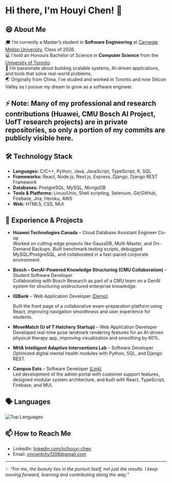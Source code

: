 # Hi there, I'm Houyi Chen! 👋

## 😄 About Me  

🎓 I’m currently a Master’s student in **Software Engineering** at [Carnegie Mellon University](https://www.cmu.edu/), Class of 2026.  
💻 I hold an Honours Bachelor of Science in **Computer Science** from the [University of Toronto](https://web.cs.toronto.edu/).  
🌱 I’m passionate about building scalable systems, AI-driven applications, and tools that solve real-world problems.  
🌏 Originally from China, I’ve studied and worked in Toronto and now Silicon Valley as I pursue my dream to grow as a software engineer.

## ⚡ Note: Many of my professional and research contributions (Huawei, CMU Bosch AI Project, UofT research projects) are in private repositories, so only a portion of my commits are publicly visible here.

## 🛠 Technology Stack  

- **Languages:** C/C++, Python, Java, JavaScript, TypeScript, R, SQL  
- **Frameworks:** React, Node.js, Next.js, Express, Django, Django REST Framework  
- **Databases:** PostgreSQL, MySQL, MongoDB  
- **Tools & Platforms:** Linux/Unix, Shell scripting, Selenium, Git/GitHub, Firebase, Jira, Heroku, AWS  
- **Web:** HTML5, CSS, MUI  

## 🔭 Experience & Projects  

- **Huawei Technologies Canada** – Cloud Database Assistant Engineer Co-op  
  Worked on cutting-edge projects like GaussDB, Multi-Master, and On-Demand Backups. Built benchmark testing scripts, debugged MySQL/PostgreSQL, and collaborated in a fast-paced corporate environment.

- **Bosch – GenAI-Powered Knowledge Structuring (CMU Collaboration)** – Student Software Developer  
  Collaborating with Bosch Research as part of a CMU team on a GenAI system for structuring unstructured enterprise knowledge.  

- **IQBank** – Web Application Developer  [(Demo)](https://iqbank.teach.cs.toronto.edu/)

  Built the front page of a collaborative exam-preparation platform using React, improving navigation smoothness and user experience for students.  

- **MoveMatch (U of T Hatchery Startup)** – Web Application Developer  
  Developed real-time pose landmark rendering features for an AI-driven physical therapy app, improving visualization and smoothing by 60%.  

- **MHA Intelligent Adaptive Interventions Lab** – Software Developer  
  Optimized digital mental health modules with Python, SQL, and Django REST.  

- **Campus Eats** – Software Developer [(Link)](https://www.linkedin.com/company/campus-eats-linkedin/about/)        
  Led development of the admin portal with customer support features, designed modular system architecture, and built with React, TypeScript, Firebase, and MUI.  


## 🗣 Languages  

![Top Languages](https://github-readme-stats.vercel.app/api/top-langs/?username=YukiJudaiii&layout=compact&theme=radical)  

## 📫 How to Reach Me  

- LinkedIn: [linkedin.com/in/houyi-chen](https://www.linkedin.com/in/houyi-chen-0b5961231/)  
- Email: vincentchy1208@gmail.com 

---
✨ *“For me, the beauty lies in the pursuit itself, not just the results. I keep moving forward, learning and contributing along the way.”*  

